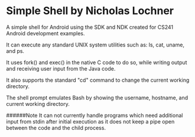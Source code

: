# Simple Shell by Nicholas Lochner
A simple shell for Android using the SDK and NDK created for CS241 Android development examples.

It can execute any standard UNIX system utilities such as: ls, cat, uname, and ps. 

It uses fork() and exec() in the native C code to do so, while writing output and receiving user input from the Java code.

It also supports the standard "cd" command to change the current working directory. 

The shell prompt emulates Bash by showing the username, hostname, and current working directory.

######Note
It can not currently handle programs which need additional input from stdin after initial execution as it does not keep a pipe open between the code and the child process.
